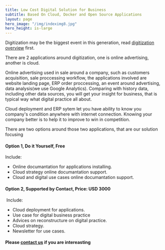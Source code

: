 ```yaml
---
title: Low Cost Digital Solution for Business
subtitle: Based On Cloud, Docker and Open Source Applications
layout: page
hero_image: "/img/indeximg8.jpg"
hero_height: is-large
---
```


Digitization may be the biggest event in this generation, read [digitization overview](/man/digit/overview/) first.

There are 2 applications around digitization, one is online advertising, another is cloud. 

Online advertising used in sale around a company, such as customers acquisition, sale proccessing workflow, the applications involved are website landing page, ERP order proccessing, an event around advertising, data analysis(we use Google Analytics). Comparing with history data, including other data sources, you will get your insight for business, that is typical way what digital practice all about.

Cloud deployment and ERP sytem let you have ability to know you company's condition anywhere with internet connection. Knowing your company better is to help it to improve to win in competition. 

There are two options around those two applications, that are our solution focusing

#### Option 1, Do it Yourself, Free

Include:

- Online documantation for applications installing.
- Cloud strategy online documantation support.
- Cloud and digital use cases online documantation support.

#### Option 2, Supported by Contact, Price: USD 3000
​
Include:

- Cloud deployment for applications.
- Use case for digital business practice
- Advices on reconstructure on digital practice.
- Cloud strategy.
- Newsletter for use cases.

#### Please [contact us](/contact/) if you are intereasting

